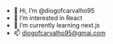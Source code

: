 - 👋 Hi, I’m @diogofcarvalho95
- 👀 I’m interested in React
- 🌱 I’m currently learning next.js
- 📫 diogofcarvalho95@gmai.com

<!---
diogofcarvalho95/diogofcarvalho95 is a ✨ special ✨ repository because its `README.md` (this file) appears on your GitHub profile.
You can click the Preview link to take a look at your changes.
--->
